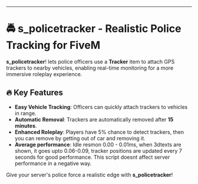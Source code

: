 ---
# 🚔 s_policetracker - Realistic Police Tracking for FiveM

**s_policetracker**! lets police officers use a **Tracker** item to attach GPS trackers to nearby vehicles, enabling real-time monitoring for a more immersive roleplay experience.

## 🔥 Key Features
- **Easy Vehicle Tracking**: Officers can quickly attach trackers to vehicles in range.
- **Automatic Removal**: Trackers are automatically removed after **15 minutes**.
- **Enhanced Roleplay**: Players have 5% chance to detect trackers, then you can remove by getting out of car and removing it.
- **Average performance**: Idle resmon 0.00 - 0.01ms, when 3dtexts are shown, it goes upto 0.06-0.09, tracker positions are updated every 7 seconds for good performance. This script doesnt affect server performance in a negative way.

Give your server's police force a realistic edge with **s_policetracker**!
